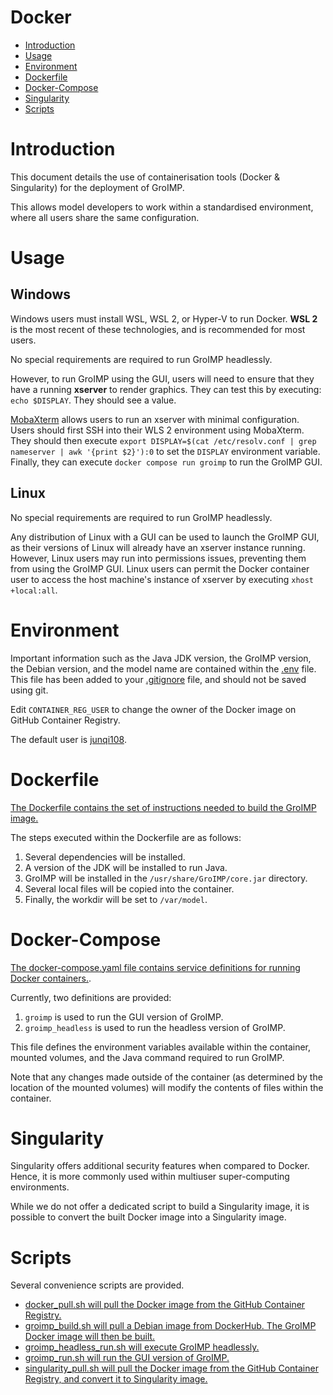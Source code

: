 # Docker

* [Introduction](#introduction) 
* [Usage](#usage) 
* [Environment](#environment) 
* [Dockerfile](#dockerfile) 
* [Docker-Compose](#docker-compose) 
* [Singularity](#singularity) 
* [Scripts](#scripts) 

# Introduction

This document details the use of containerisation tools (Docker & Singularity) for the deployment of GroIMP. 

This allows model developers to work within a standardised environment, where all users share the same configuration.

# Usage

## Windows

Windows users must install WSL, WSL 2, or Hyper-V to run Docker. **WSL 2** is the most recent of these technologies, and is recommended for most users.

No special requirements are required to run GroIMP headlessly. 

However, to run GroIMP using the GUI, users will need to ensure that they have a running **xserver** to render graphics. They can test this by executing: `echo $DISPLAY`. They should see a value. 

[MobaXterm](https://mobaxterm.mobatek.net/download.html) allows users to run an xserver with minimal configuration. Users should first SSH into their WLS 2 environment using MobaXterm. They should then execute `export DISPLAY=$(cat /etc/resolv.conf | grep nameserver | awk '{print $2}'):0` to set the `DISPLAY` environment variable. Finally, they can execute `docker compose run groimp` to run the GroIMP GUI.

## Linux

No special requirements are required to run GroIMP headlessly. 

Any distribution of Linux with a GUI can be used to launch the GroIMP GUI, as their versions of Linux will already have an xserver instance running. However, Linux users may run into permissions issues, preventing them from using the GroIMP GUI. Linux users can permit the Docker container user to access the host machine's instance of xserver by executing `xhost +local:all`. 

# Environment

Important information such as the Java JDK version, the GroIMP version, the Debian version, and the model name are contained within the [.env](.env) file. This file has been added to your [.gitignore](.gitignore) file, and should not be saved using git.

Edit `CONTAINER_REG_USER` to change the owner of the Docker image on GitHub Container Registry.

The default user is [junqi108](https://github.com/junqi108).

# Dockerfile

[The Dockerfile contains the set of instructions needed to build the GroIMP image.](services/groimp/Dockerfile)

The steps executed within the Dockerfile are as follows:

1. Several dependencies will be installed.
2. A version of the JDK will be installed to run Java.
3. GroIMP will be installed in the `/usr/share/GroIMP/core.jar` directory.
4. Several local files will be copied into the container.
5. Finally, the workdir will be set to `/var/model`.

# Docker-Compose

[The docker-compose.yaml file contains service definitions for running Docker containers.](docker-compose.yaml).

Currently, two definitions are provided: 

1. `groimp` is used to run the GUI version of GroIMP.
2. `groimp_headless` is used to run the headless version of GroIMP.

This file defines the environment variables available within the container, mounted volumes, and the Java command required to run GroIMP.

Note that any changes made outside of the container (as determined by the location of the mounted volumes) will modify the contents of files within the container.

# Singularity

Singularity offers additional security features when compared to Docker. Hence, it is more commonly used within multiuser super-computing environments.

While we do not offer a dedicated script to build a Singularity image, it is possible to convert the built Docker image into a Singularity image.

# Scripts

Several convenience scripts are provided. 

* [docker_pull.sh will pull the Docker image from the GitHub Container Registry.](docker_pull.sh) 
* [groimp_build.sh will pull a Debian image from DockerHub. The GroIMP Docker image will then be built.](groimp_build.sh)
* [groimp_headless_run.sh will execute GroIMP headlessly.](groimp_headless_run.sh)
* [groimp_run.sh will run the GUI version of GroIMP.](groimp_run.sh)
* [singularity_pull.sh will pull the Docker image from the GitHub Container Registry, and convert it to Singularity image.](singularity_pull.sh)

